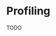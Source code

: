 # Profiling

<!--
xctrace record --output <path/to/folder> --template "Time Profiler" --time-limit 10s --attach <pid>
-->

TODO
